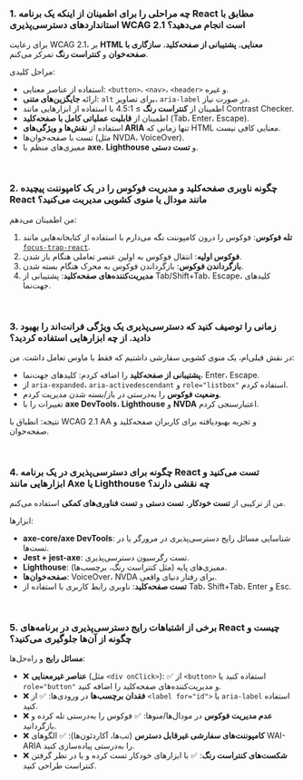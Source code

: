 ### 1. چه مراحلی را برای اطمینان از اینکه یک برنامه React مطابق با استانداردهای دسترسی‌پذیری WCAG 2.1 است انجام می‌دهید؟

برای رعایت WCAG 2.1، بر **HTML معنایی**، **پشتیبانی از صفحه‌کلید**، **سازگاری با صفحه‌خوان** و **کنتراست رنگ** تمرکز می‌کنم.

مراحل کلیدی:

- استفاده از عناصر معنایی: `<button>`، `<nav>`، `<header>` و غیره.
- ارائه **جایگزین‌های متنی**: `alt` برای تصاویر، `aria-label` در صورت نیاز.
- اطمینان از **کنتراست رنگ** ≥ 4.5:1 با استفاده از ابزارهایی مانند Contrast Checker.
- اطمینان از **قابلیت عملیاتی کامل با صفحه‌کلید** (Tab، Enter، Escape).
- استفاده از **نقش‌ها و ویژگی‌های ARIA** تنها زمانی که HTML معنایی کافی نیست.
- تست با صفحه‌خوان‌ها (مثل NVDA، VoiceOver).
- ممیزی‌های منظم با **axe**، **Lighthouse** و **تست دستی**.

<br />

### 2. چگونه ناوبری صفحه‌کلید و مدیریت فوکوس را در یک کامپوننت پیچیده React مانند مودال یا منوی کشویی مدیریت می‌کنید؟

من اطمینان می‌دهم:

1. **تله فوکوس**: فوکوس را درون کامپوننت نگه می‌دارم با استفاده از کتابخانه‌هایی مانند [`focus-trap-react`](https://github.com/focus-trap/focus-trap-react).
2. **فوکوس اولیه**: انتقال فوکوس به اولین عنصر تعاملی هنگام باز شدن.
3. **بازگرداندن فوکوس**: بازگرداندن فوکوس به محرک هنگام بسته شدن.
4. **مدیریت‌کننده‌های صفحه‌کلید**: پشتیبانی از Tab/Shift+Tab، Escape، کلیدهای جهت‌نما.

<br />

### 3. زمانی را توصیف کنید که دسترسی‌پذیری یک ویژگی فرانت‌اند را بهبود دادید. از چه ابزارهایی استفاده کردید؟

در نقش قبلی‌ام، یک منوی کشویی سفارشی داشتیم که فقط با ماوس تعامل داشت. من:

- **پشتیبانی از صفحه‌کلید** را اضافه کردم: کلیدهای جهت‌نما، Enter، Escape.
- از `aria-expanded`، `aria-activedescendant` و `role="listbox"` استفاده کردم.
- **وضعیت فوکوس** را به‌درستی در باز/بسته شدن مدیریت کردم.
- تغییرات را با **axe DevTools**، **Lighthouse** و **NVDA** اعتبارسنجی کردم.

نتیجه: انطباق با WCAG 2.1 AA و تجربه بهبودیافته برای کاربران صفحه‌کلید و صفحه‌خوان.

<br />

### 4. چگونه برای دسترسی‌پذیری در یک برنامه React تست می‌کنید و ابزارهایی مانند Axe یا Lighthouse چه نقشی دارند؟

من از ترکیبی از **تست خودکار**، **تست دستی** و **تست فناوری‌های کمکی** استفاده می‌کنم.

ابزارها:

- **axe-core/axe DevTools**: شناسایی مسائل رایج دسترسی‌پذیری در مرورگر یا در تست‌ها.
- **Jest + jest-axe**: تست رگرسیون دسترسی‌پذیری.
- **Lighthouse**: ممیزی‌های پایه (مثل کنتراست رنگ، برچسب‌ها).
- **صفحه‌خوان‌ها**: VoiceOver، NVDA برای رفتار دنیای واقعی.
- **تست صفحه‌کلید**: ناوبری رابط کاربری با استفاده از Tab، Shift+Tab، Enter و Esc.

<br />

### 5. برخی از اشتباهات رایج دسترسی‌پذیری در برنامه‌های React چیست و چگونه از آن‌ها جلوگیری می‌کنید؟

**مسائل رایج** و راه‌حل‌ها:

- ❌ **عناصر غیرمعنایی** (مثل `<div onClick>`):
  ✅ از `<button>` استفاده کنید یا `role="button"` و مدیریت‌کننده‌های صفحه‌کلید را اضافه کنید.
- ❌ **فقدان برچسب‌ها** در ورودی‌ها:
  ✅ از `<label for="id">` یا `aria-label` استفاده کنید.
- ❌ **عدم مدیریت فوکوس** در مودال‌ها/منوها:
  ✅ فوکوس را به‌درستی تله کرده و بازگردانید.
- ❌ **کامپوننت‌های سفارشی غیرقابل دسترس** (تب‌ها، آکاردئون‌ها):
  ✅ الگوهای WAI-ARIA را به‌درستی پیاده‌سازی کنید.
- ❌ **شکست‌های کنتراست رنگ**:
  ✅ با ابزارهای خودکار تست کرده و با در نظر گرفتن کنتراست طراحی کنید.

